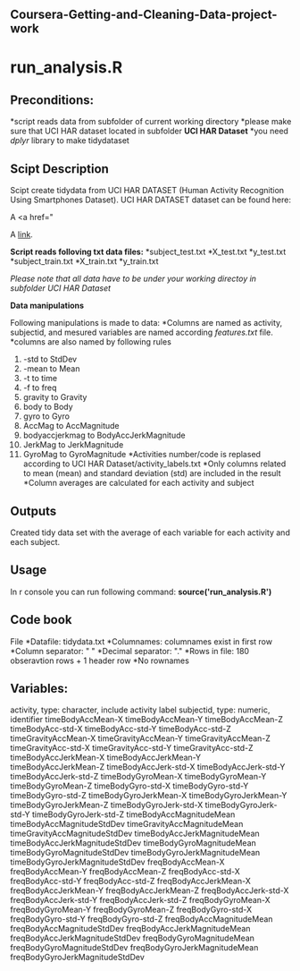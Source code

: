 
Coursera-Getting-and-Cleaning-Data-project-work
------------------------------------------------
run_analysis.R
==============

Preconditions:
-----------
*script reads data from subfolder of current working directory
*please make sure that UCI HAR dataset located in subfolder <strong>UCI HAR Dataset</strong>
*you need <em>dplyr</em> library to make tidydataset

Scipt Description
-----------------
Scipt create tidydata from UCI HAR DATASET (Human Activity Recognition Using Smartphones Dataset).
UCI HAR DATASET  dataset can be found here: <p>A <a href="<p>A <a href="https://d396qusza40orc.cloudfront.net/getdata%2Fprojectfiles%2FUCI%20HAR%20Dataset.zip ">link</a>.</p>

<strong>Script reads folloving txt data files:</strong>
*subject_test.txt
*X_test.txt
*y_test.txt
*subject_train.txt
*X_train.txt
*y_train.txt

<em>Please note that all data have to be under your working directoy in subfolder UCI HAR Dataset</em>

<strong>Data manipulations</strong>

Following manipulations is made to data:
*Columns are named as activity, subjectid, and mesured variables are named according <em>features.txt</em> file.
*columns are also named by following rules
1. -std to StdDev
2. -mean to Mean
3. -t to time
4. -f to freq
5. gravity to Gravity
6. body to Body
7. gyro to Gyro
8. AccMag to AccMagnitude
9. bodyaccjerkmag to BodyAccJerkMagnitude
10. JerkMag to JerkMagnitude
11. GyroMag to GyroMagnitude
*Activities number/code is replased according to UCI HAR Dataset/activity_labels.txt
*Only columns related to mean (mean) and standard deviation (std) are included in the result
*Column averages are calculated for each activity and subject

Outputs
-------
Created tidy data set with the average of each variable for each activity and each subject.

Usage
-----
In r console you can run following command:
<strong>source('run_analysis.R')</strong>

Code book
---------
File
*Datafile: tidydata.txt
*Columnames: columnames exist in first row
*Column separator: " "
*Decimal separator: "."
*Rows in file: 180 obseravtion rows + 1 header row
*No rownames

Variables:
----------
activity, type: character, include activity label
subjectid, type: numeric, identifier
timeBodyAccMean-X
timeBodyAccMean-Y
timeBodyAccMean-Z
timeBodyAcc-std-X
timeBodyAcc-std-Y
timeBodyAcc-std-Z
timeGravityAccMean-X
timeGravityAccMean-Y
timeGravityAccMean-Z
timeGravityAcc-std-X
timeGravityAcc-std-Y
timeGravityAcc-std-Z
timeBodyAccJerkMean-X
timeBodyAccJerkMean-Y
timeBodyAccJerkMean-Z
timeBodyAccJerk-std-X
timeBodyAccJerk-std-Y
timeBodyAccJerk-std-Z
timeBodyGyroMean-X
timeBodyGyroMean-Y
timeBodyGyroMean-Z
timeBodyGyro-std-X
timeBodyGyro-std-Y
timeBodyGyro-std-Z
timeBodyGyroJerkMean-X
timeBodyGyroJerkMean-Y
timeBodyGyroJerkMean-Z
timeBodyGyroJerk-std-X
timeBodyGyroJerk-std-Y
timeBodyGyroJerk-std-Z
timeBodyAccMagnitudeMean
timeBodyAccMagnitudeStdDev
timeGravityAccMagnitudeMean
timeGravityAccMagnitudeStdDev
timeBodyAccJerkMagnitudeMean
timeBodyAccJerkMagnitudeStdDev
timeBodyGyroMagnitudeMean
timeBodyGyroMagnitudeStdDev
timeBodyGyroJerkMagnitudeMean
timeBodyGyroJerkMagnitudeStdDev
freqBodyAccMean-X
freqBodyAccMean-Y
freqBodyAccMean-Z
freqBodyAcc-std-X
freqBodyAcc-std-Y
freqBodyAcc-std-Z
freqBodyAccJerkMean-X
freqBodyAccJerkMean-Y
freqBodyAccJerkMean-Z
freqBodyAccJerk-std-X
freqBodyAccJerk-std-Y
freqBodyAccJerk-std-Z
freqBodyGyroMean-X
freqBodyGyroMean-Y
freqBodyGyroMean-Z
freqBodyGyro-std-X
freqBodyGyro-std-Y
freqBodyGyro-std-Z
freqBodyAccMagnitudeMean
freqBodyAccMagnitudeStdDev
freqBodyAccJerkMagnitudeMean
freqBodyAccJerkMagnitudeStdDev
freqBodyGyroMagnitudeMean
freqBodyGyroMagnitudeStdDev
freqBodyGyroJerkMagnitudeMean
freqBodyGyroJerkMagnitudeStdDev